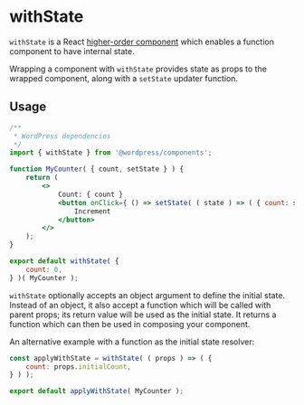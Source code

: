withState
=========

`withState` is a React [higher-order component](https://facebook.github.io/react/docs/higher-order-components.html) which enables a function component to have internal state.

Wrapping a component with `withState` provides state as props to the wrapped component, along with a `setState` updater function.

## Usage

```jsx
/**
 * WordPress dependencies
 */
import { withState } from '@wordpress/components';

function MyCounter( { count, setState } ) {
	return (
		<>
			Count: { count }
			<button onClick={ () => setState( ( state ) => ( { count: state.count + 1 } ) ) }>
				Increment
			</button>
		</>
	);
}

export default withState( {
	count: 0,
} )( MyCounter );
```

`withState` optionally accepts an object argument to define the initial state. Instead of an object, it also accept a function which will be called with parent props; its return value will be used as the initial state. It returns a function which can then be used in composing your component.

An alternative example with a function as the initial state resolver:

```js
const applyWithState = withState( ( props ) => ( {
	count: props.initialCount,
} ) );

export default applyWithState( MyCounter );
```
